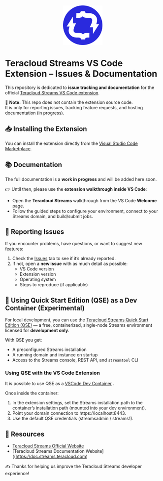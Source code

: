 <p align="center">
  <a title="Teracloud Streams" href="https://streams.teracloud.com">
    <img src="./teracloud-streams.png" alt="Teracloud Streams" height="128" width="128" />
  </a>
</p>

# Teracloud Streams VS Code Extension – Issues & Documentation

This repository is dedicated to **issue tracking and documentation** for the official [Teracloud Streams VS Code extension](https://marketplace.visualstudio.com/items?itemName=teracloud-aps.teracloud-streams).

📌 **Note:** This repo does not contain the extension source code.  
It is only for reporting issues, tracking feature requests, and hosting documentation (in progress).

## 📥 Installing the Extension
You can install the extension directly from the [Visual Studio Code Marketplace](https://marketplace.visualstudio.com/items?itemName=teracloud-aps.teracloud-streams).

## 📚 Documentation
The full documentation is a **work in progress** and will be added here soon.  

👉 Until then, please use the **extension walkthrough inside VS Code**:  
- Open the **Teracloud Streams** walkthrough from the VS Code **Welcome** page.  
- Follow the guided steps to configure your environment, connect to your Streams domain, and build/submit jobs.

## 🐛 Reporting Issues
If you encounter problems, have questions, or want to suggest new features:  
1. Check the [Issues](../../issues) tab to see if it’s already reported.  
2. If not, open a **new issue** with as much detail as possible:
   - VS Code version  
   - Extension version  
   - Operating system  
   - Steps to reproduce (if applicable)  

## 🚀 Using Quick Start Edition (QSE) as a Dev Container (Experimental)

For local development, you can use the [Teracloud Streams Quick Start Edition (QSE)](https://hub.docker.com/r/teracloudaps/streams-qse) — a free, containerized, single-node Streams environment licensed for **development only**.

With QSE you get:
- A preconfigured Streams installation  
- A running domain and instance on startup  
- Access to the Streams console, REST API, and `streamtool` CLI

### Using QSE with the VS Code Extension

It is possible to use QSE as a [VSCode Dev Container](https://code.visualstudio.com/docs/devcontainers/containers) .

Once inside the container:
1. In the extension settings, set the Streams installation path to the container’s installation path (mounted into your dev environment).
2. Point your domain connection to https://localhost:8443.
3. Use the default QSE credentials (streamsadmin / streams1).

## 🔗 Resources
- [Teracloud Streams Official Website](https://streams.teracloud.com)  
- [Teracloud Streams Documentation Website]((https://doc.streams.teracloud.com)

✍️ Thanks for helping us improve the Teracloud Streams developer experience!
